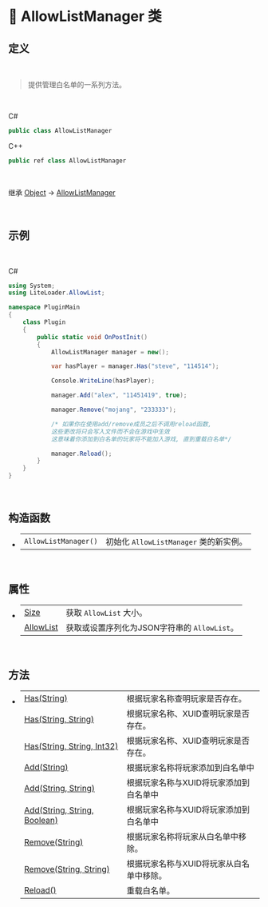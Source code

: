 # 🔖 AllowListManager 类

## 定义

<br>

> 提供管理白名单的一系列方法。

<br>

C#
```cs
public class AllowListManager
```
C++
```cpp
public ref class AllowListManager
```
<br>

继承 [Object](https://docs.microsoft.com/zh-cn/DotNET/api/system.object?view=net-6.0) → [AllowListManager](zh_CN/NET/APIs/Namespace/LiteLoader.AllowList/AllowListManager.md)
   
<br>

## 示例

<br>


C#
```cs
using System;
using LiteLoader.AllowList;

namespace PluginMain
{
    class Plugin
    {
        public static void OnPostInit()
        {
            AllowListManager manager = new();

            var hasPlayer = manager.Has("steve", "114514");

            Console.WriteLine(hasPlayer);

            manager.Add("alex", "11451419", true);

            manager.Remove("mojang", "233333");

            /* 如果你在使用add/remove成员之后不调用reload函数,
            这些更改将只会写入文件而不会在游戏中生效
            这意味着你添加到白名单的玩家将不能加入游戏, 直到重载白名单*/

            manager.Reload();
        }
    }
}
```

<br>

## 构造函数
- 
    |||
    |-|-|
    |`AllowListManager()`|初始化 `AllowListManager` 类的新实例。|

<br>

##  属性
- 
    |||
    |-|-|
    |[Size](zh_CN/NET/APIs/Namespace/LiteLoader.AllowList/Properties/Size.md)|获取 `AllowList` 大小。|
    |[AllowList](zh_CN/NET/APIs/Namespace/LiteLoader.AllowList/Properties/AllowList.md)|获取或设置序列化为JSON字符串的 `AllowList`。|

<br>

##  方法
- 
    |||
    |-|-|
    |[Has(String)](zh_CN/NET/APIs/Namespace/LiteLoader.AllowList/Method/Has.md)|根据玩家名称查明玩家是否存在。|
    |[Has(String, String)](zh_CN/NET/APIs/Namespace/LiteLoader.AllowList/Method/Has.md)|根据玩家名称、XUID查明玩家是否存在。|
    |[Has(String, String, Int32)](zh_CN/NET/APIs/Namespace/LiteLoader.AllowList/Method/Has.md)|根据玩家名称、XUID查明玩家是否存在。|
    |[Add(String)](zh_CN/NET/APIs/Namespace/LiteLoader.AllowList/Method/Add.md)|根据玩家名称将玩家添加到白名单中|
    |[Add(String, String)](zh_CN/NET/APIs/Namespace/LiteLoader.AllowList/Method/Add.md)|根据玩家名称与XUID将玩家添加到白名单中|
    |[Add(String, String, Boolean)](zh_CN/NET/APIs/Namespace/LiteLoader.AllowList/Method/Add.md)|根据玩家名称与XUID将玩家添加到白名单中|
    |[Remove(String)](zh_CN/NET/APIs/Namespace/LiteLoader.AllowList/Method/Remove.md)|根据玩家名称将玩家从白名单中移除。|
    |[Remove(String, String)](zh_CN/NET/APIs/Namespace/LiteLoader.AllowList/Method/Remove.md)|根据玩家名称与XUID将玩家从白名单中移除。|
    |[Reload()](zh_CN/NET/APIs/Namespace/LiteLoader.AllowList/Method/Reload.md)|重载白名单。|



